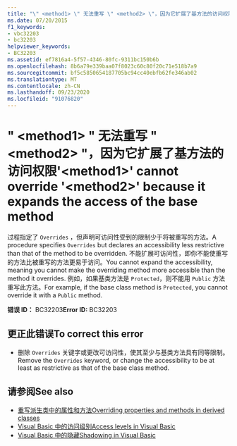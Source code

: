 ```yaml
---
title: "\" <method1> \" 无法重写 \" <method2> \"，因为它扩展了基方法的访问权限"
ms.date: 07/20/2015
f1_keywords:
- vbc32203
- bc32203
helpviewer_keywords:
- BC32203
ms.assetid: ef7816a4-5f57-4346-80fc-9311bc150b6b
ms.openlocfilehash: 8b6a79e339baa07f8023c60c80f20c71e518b7a9
ms.sourcegitcommit: bf5c5850654187705bc94cc40ebfb62fe346ab02
ms.translationtype: MT
ms.contentlocale: zh-CN
ms.lasthandoff: 09/23/2020
ms.locfileid: "91076820"
---
```

# <a name="method1-cannot-override-method2-because-it-expands-the-access-of-the-base-method"></a><span data-ttu-id="4bbd1-102">" \<method1> " 无法重写 " \<method2> "，因为它扩展了基方法的访问权限</span><span class="sxs-lookup"><span data-stu-id="4bbd1-102">'\<method1>' cannot override '\<method2>' because it expands the access of the base method</span></span>

<span data-ttu-id="4bbd1-103">过程指定了 `Overrides` ，但声明可访问性受到的限制少于将被重写的方法。</span><span class="sxs-lookup"><span data-stu-id="4bbd1-103">A procedure specifies `Overrides` but declares an accessibility less restrictive than that of the method to be overridden.</span></span> <span data-ttu-id="4bbd1-104">不能扩展可访问性，即你不能使重写的方法比被重写的方法更易于访问。</span><span class="sxs-lookup"><span data-stu-id="4bbd1-104">You cannot expand the accessibility, meaning you cannot make the overriding method more accessible than the method it overrides.</span></span> <span data-ttu-id="4bbd1-105">例如，如果基类方法是 `Protected`，则不能用 `Public` 方法重写此方法。</span><span class="sxs-lookup"><span data-stu-id="4bbd1-105">For example, if the base class method is `Protected`, you cannot override it with a `Public` method.</span></span>  
  
 <span data-ttu-id="4bbd1-106">**错误 ID：** BC32203</span><span class="sxs-lookup"><span data-stu-id="4bbd1-106">**Error ID:** BC32203</span></span>  
  
## <a name="to-correct-this-error"></a><span data-ttu-id="4bbd1-107">更正此错误</span><span class="sxs-lookup"><span data-stu-id="4bbd1-107">To correct this error</span></span>  
  
- <span data-ttu-id="4bbd1-108">删除 `Overrides` 关键字或更改可访问性，使其至少与基类方法具有同等限制。</span><span class="sxs-lookup"><span data-stu-id="4bbd1-108">Remove the `Overrides` keyword, or change the accessibility to be at least as restrictive as that of the base class method.</span></span>  
  
## <a name="see-also"></a><span data-ttu-id="4bbd1-109">请参阅</span><span class="sxs-lookup"><span data-stu-id="4bbd1-109">See also</span></span>

- [<span data-ttu-id="4bbd1-110">重写派生类中的属性和方法</span><span class="sxs-lookup"><span data-stu-id="4bbd1-110">Overriding properties and methods in derived classes</span></span>](../programming-guide/language-features/objects-and-classes/inheritance-basics.md#overriding-properties-and-methods-in-derived-classes)
- [<span data-ttu-id="4bbd1-111">Visual Basic 中的访问级别</span><span class="sxs-lookup"><span data-stu-id="4bbd1-111">Access levels in Visual Basic</span></span>](../programming-guide/language-features/declared-elements/access-levels.md)
- [<span data-ttu-id="4bbd1-112">Visual Basic 中的隐藏</span><span class="sxs-lookup"><span data-stu-id="4bbd1-112">Shadowing in Visual Basic</span></span>](../programming-guide/language-features/declared-elements/shadowing.md)
